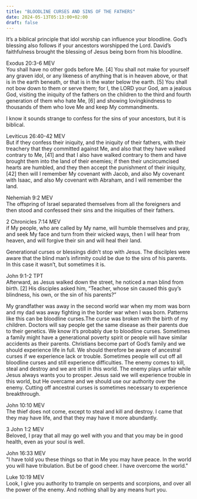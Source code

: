 ```yaml
---
title: "BLOODLINE CURSES AND SINS OF THE FATHERS"
date: 2024-05-13T05:13:00+02:00
draft: false
---
```

<html>
 <head></head>
 <body>
  <p>It’s a biblical principle that idol worship can influence your bloodline. God’s blessing also follows if your ancestors worshipped the Lord. David’s faithfulness brought the blessing of Jesus being born from his bloodline.</p>
  <p>Exodus 20:3-6 MEV<br>You shall have no other gods before Me. [4] You shall not make for yourself any graven idol, or any likeness of anything that is in heaven above, or that is in the earth beneath, or that is in the water below the earth. [5] You shall not bow down to them or serve them; for I, the LORD your God, am a jealous God, visiting the iniquity of the fathers on the children to the third and fourth generation of them who hate Me, [6] and showing lovingkindness to thousands of them who love Me and keep My commandments.</p>
  <p>I know it sounds strange to confess for the sins of your ancestors, but it is biblical.</p>
  <p>Leviticus 26:40-42 MEV<br>But if they confess their iniquity, and the iniquity of their fathers, with their treachery that they committed against Me, and also that they have walked contrary to Me, [41] and that I also have walked contrary to them and have brought them into the land of their enemies; if then their uncircumcised hearts are humbled, and they then accept the punishment of their iniquity, [42] then will I remember My covenant with Jacob, and also My covenant with Isaac, and also My covenant with Abraham, and I will remember the land.</p>
  <p>Nehemiah 9:2 MEV<br>The offspring of Israel separated themselves from all the foreigners and then stood and confessed their sins and the iniquities of their fathers.</p>
  <p>2 Chronicles 7:14 MEV<br>if My people, who are called by My name, will humble themselves and pray, and seek My face and turn from their wicked ways, then I will hear from heaven, and will forgive their sin and will heal their land.</p>
  <p>Generational curses or blessings didn’t stop with Jesus. The discilples were aware that the blind man’s infirmity could be due to the sins of his parents. In this case it wasn’t, but sometimes it is.</p>
  <p>John 9:1-2 TPT<br>Afterward, as Jesus walked down the street, he noticed a man blind from birth. [2] His disciples asked him, “Teacher, whose sin caused this guy’s blindness, his own, or the sin of his parents?”</p>
  <p>My grandfather was away in the second world war when my mom was born and my dad was away fighting in the border war when I was born. Patterns like this can be bloodline curses.The curse was broken with the birth of my children. Doctors will say people get the same disease as their parents due to their genetics. We know it’s probably due to bloodline curses. Sometimes a family might have a generational poverty spirit or people will have similar accidents as their parents. Christians become part of God’s family and we should experience life in full. We should therefore be aware of ancestral curses if we experience lack or trouble. Sometimes people will cut off all bloodline curses and still experience difficulties. The enemy comes to kill, steal and destroy and we are still in this world. The enemy plays unfair while Jesus always wants you to prosper. Jesus said we will experience trouble in this world, but He overcame and we should use our authority over the enemy. Cutting off ancestral curses is sometimes necessary to experience breakthrough.</p>
  <p>John 10:10 MEV<br>The thief does not come, except to steal and kill and destroy. I came that they may have life, and that they may have it more abundantly.</p>
  <p>3 John 1:2 MEV<br>Beloved, I pray that all may go well with you and that you may be in good health, even as your soul is well.</p>
  <p>John 16:33 MEV<br>"I have told you these things so that in Me you may have peace. In the world you will have tribulation. But be of good cheer. I have overcome the world."</p>
  <p>Luke 10:19 MEV<br>Look, I give you authority to trample on serpents and scorpions, and over all the power of the enemy. And nothing shall by any means hurt you.</p>
  <p>&nbsp;</p>
  <p>&nbsp;</p>
 </body>
</html>